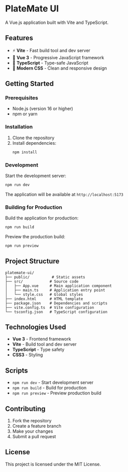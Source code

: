 # PlateMate UI

A Vue.js application built with Vite and TypeScript.

## Features

- ⚡️ **Vite** - Fast build tool and dev server
- 🎯 **Vue 3** - Progressive JavaScript framework
- 🔷 **TypeScript** - Type-safe JavaScript
- 🎨 **Modern CSS** - Clean and responsive design

## Getting Started

### Prerequisites

- Node.js (version 16 or higher)
- npm or yarn

### Installation

1. Clone the repository
2. Install dependencies:
   ```bash
   npm install
   ```

### Development

Start the development server:

```bash
npm run dev
```

The application will be available at `http://localhost:5173`

### Building for Production

Build the application for production:

```bash
npm run build
```

Preview the production build:

```bash
npm run preview
```

## Project Structure

```
platemate-ui/
├── public/          # Static assets
├── src/            # Source code
│   ├── App.vue     # Main application component
│   ├── main.ts     # Application entry point
│   └── style.css   # Global styles
├── index.html      # HTML template
├── package.json    # Dependencies and scripts
├── vite.config.ts  # Vite configuration
└── tsconfig.json   # TypeScript configuration
```

## Technologies Used

- **Vue 3** - Frontend framework
- **Vite** - Build tool and dev server
- **TypeScript** - Type safety
- **CSS3** - Styling

## Scripts

- `npm run dev` - Start development server
- `npm run build` - Build for production
- `npm run preview` - Preview production build

## Contributing

1. Fork the repository
2. Create a feature branch
3. Make your changes
4. Submit a pull request

## License

This project is licensed under the MIT License.
